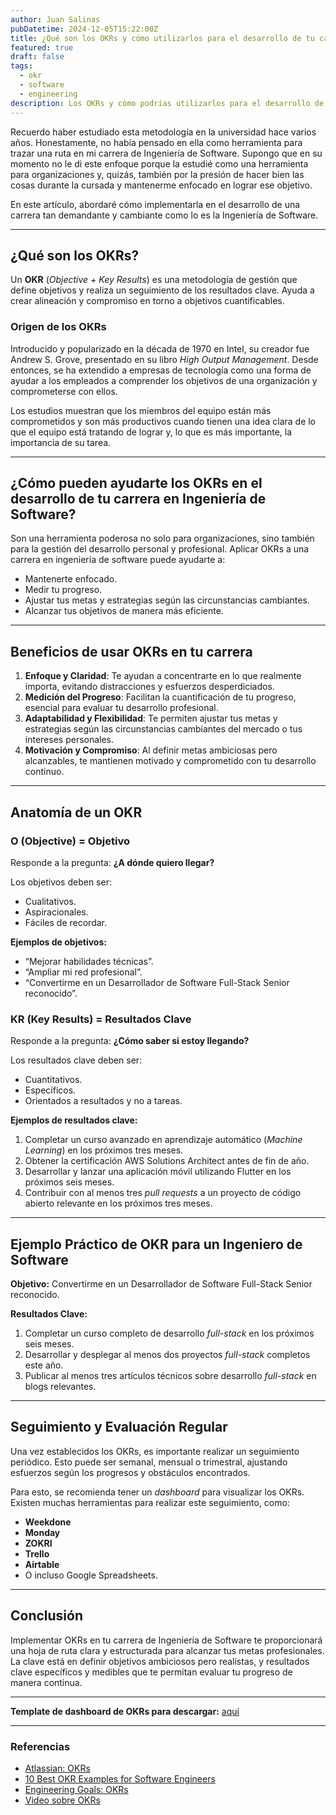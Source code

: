 ```yaml
---
author: Juan Salinas
pubDatetime: 2024-12-05T15:22:00Z
title: ¿Qué son los OKRs y cómo utilizarlos para el desarrollo de tu carrera en Ingeniería de Software?
featured: true
draft: false
tags:
  - okr
  - software
  - engineering
description: Los OKRs y cómo podrías utilizarlos para el desarrollo de tu carrera en Ingeniería de Software
---
```


Recuerdo haber estudiado esta metodología en la universidad hace varios años. Honestamente, no había pensado en ella como herramienta para trazar una ruta en mi carrera de Ingeniería de Software. Supongo que en su momento no le di este enfoque porque la estudié como una herramienta para organizaciones y, quizás, también por la presión de hacer bien las cosas durante la cursada y mantenerme enfocado en lograr ese objetivo.

En este artículo, abordaré cómo implementarla en el desarrollo de una carrera tan demandante y cambiante como lo es la Ingeniería de Software.

---

## ¿Qué son los OKRs?

Un **OKR** (_Objective + Key Results_) es una metodología de gestión que define objetivos y realiza un seguimiento de los resultados clave. Ayuda a crear alineación y compromiso en torno a objetivos cuantificables.

### Origen de los OKRs

Introducido y popularizado en la década de 1970 en Intel, su creador fue Andrew S. Grove, presentado en su libro _High Output Management_. Desde entonces, se ha extendido a empresas de tecnología como una forma de ayudar a los empleados a comprender los objetivos de una organización y comprometerse con ellos.

Los estudios muestran que los miembros del equipo están más comprometidos y son más productivos cuando tienen una idea clara de lo que el equipo está tratando de lograr y, lo que es más importante, la importancia de su tarea.

---

## ¿Cómo pueden ayudarte los OKRs en el desarrollo de tu carrera en Ingeniería de Software?

Son una herramienta poderosa no solo para organizaciones, sino también para la gestión del desarrollo personal y profesional. Aplicar OKRs a una carrera en ingeniería de software puede ayudarte a:

- Mantenerte enfocado.
- Medir tu progreso.
- Ajustar tus metas y estrategias según las circunstancias cambiantes.
- Alcanzar tus objetivos de manera más eficiente.

---

## Beneficios de usar OKRs en tu carrera

1. **Enfoque y Claridad**: Te ayudan a concentrarte en lo que realmente importa, evitando distracciones y esfuerzos desperdiciados.
2. **Medición del Progreso**: Facilitan la cuantificación de tu progreso, esencial para evaluar tu desarrollo profesional.
3. **Adaptabilidad y Flexibilidad**: Te permiten ajustar tus metas y estrategias según las circunstancias cambiantes del mercado o tus intereses personales.
4. **Motivación y Compromiso**: Al definir metas ambiciosas pero alcanzables, te mantienen motivado y comprometido con tu desarrollo continuo.

---

## Anatomía de un OKR

### **O (Objective) = Objetivo**

Responde a la pregunta: **¿A dónde quiero llegar?**

Los objetivos deben ser:

- Cualitativos.
- Aspiracionales.
- Fáciles de recordar.

**Ejemplos de objetivos:**

- “Mejorar habilidades técnicas”.
- “Ampliar mi red profesional”.
- “Convertirme en un Desarrollador de Software Full-Stack Senior reconocido”.

### **KR (Key Results) = Resultados Clave**

Responde a la pregunta: **¿Cómo saber si estoy llegando?**

Los resultados clave deben ser:

- Cuantitativos.
- Específicos.
- Orientados a resultados y no a tareas.

**Ejemplos de resultados clave:**

1. Completar un curso avanzado en aprendizaje automático (_Machine Learning_) en los próximos tres meses.
2. Obtener la certificación AWS Solutions Architect antes de fin de año.
3. Desarrollar y lanzar una aplicación móvil utilizando Flutter en los próximos seis meses.
4. Contribuir con al menos tres _pull requests_ a un proyecto de código abierto relevante en los próximos tres meses.

---

## Ejemplo Práctico de OKR para un Ingeniero de Software

**Objetivo:** Convertirme en un Desarrollador de Software Full-Stack Senior reconocido.

**Resultados Clave:**

1. Completar un curso completo de desarrollo _full-stack_ en los próximos seis meses.
2. Desarrollar y desplegar al menos dos proyectos _full-stack_ completos este año.
3. Publicar al menos tres artículos técnicos sobre desarrollo _full-stack_ en blogs relevantes.

---

## Seguimiento y Evaluación Regular

Una vez establecidos los OKRs, es importante realizar un seguimiento periódico. Esto puede ser semanal, mensual o trimestral, ajustando esfuerzos según los progresos y obstáculos encontrados.

Para esto, se recomienda tener un _dashboard_ para visualizar los OKRs. Existen muchas herramientas para realizar este seguimiento, como:

- **Weekdone**
- **Monday**
- **ZOKRI**
- **Trello**
- **Airtable**
- O incluso Google Spreadsheets.

---

## Conclusión

Implementar OKRs en tu carrera de Ingeniería de Software te proporcionará una hoja de ruta clara y estructurada para alcanzar tus metas profesionales. La clave está en definir objetivos ambiciosos pero realistas, y resultados clave específicos y medibles que te permitan evaluar tu progreso de manera continua.

---

**Template de dashboard de OKRs para descargar:** [aquí](#)

---

### Referencias

- [Atlassian: OKRs](https://www.atlassian.com/agile/agile-at-scale/okr)
- [10 Best OKR Examples for Software Engineers](https://medium.com/@datalligence.ai/10-best-okr-examples-for-software-engineers-2045c9800878)
- [Engineering Goals: OKRs](https://waydev.co/engineering-goals-okrs/)
- [Video sobre OKRs](https://www.youtube.com/watch?v=aOqNiyVpvxo)
